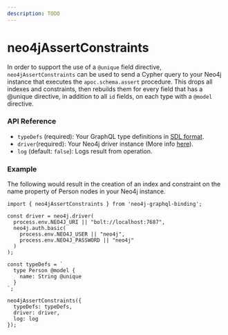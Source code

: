 ```yaml
---
description: TODO
---
```


# neo4jAssertConstraints

In order to support the use of a `@unique` field directive, `neo4jAssertConstraints` can be used to send a Cypher query to your Neo4j instance that executes the  `apoc.schema.assert` procedure. This drops all indexes and constraints, then rebuilds them for every field that has a @unique directive, in addition to all `id` fields, on each type with a `@model` directive.

### API Reference

* `typeDefs` \(required\): Your GraphQL type definitions in [SDL format](https://www.prisma.io/blog/graphql-sdl-schema-definition-language-6755bcb9ce51/). 
* `driver`\(required\): Your Neo4j driver instance \(More info [here](https://www.npmjs.com/package/neo4j-driver)\). 
* `log` \(default: `false`\): Logs result from operation.

### Example

The following would result in the creation of an index and constraint on the name property of Person nodes in your Neo4j instance.

```text
import { neo4jAssertConstraints } from 'neo4j-graphql-binding';

const driver = neo4j.driver(
  process.env.NEO4J_URI || "bolt://localhost:7687",
  neo4j.auth.basic(
    process.env.NEO4J_USER || "neo4j",
    process.env.NEO4J_PASSWORD || "neo4j"
  )
);

const typeDefs = `
  type Person @model {
    name: String @unique
  }
`;

neo4jAssertConstraints({
  typeDefs: typeDefs,
  driver: driver,
  log: log
});
```



